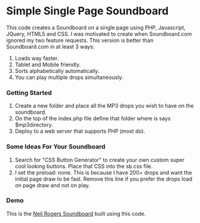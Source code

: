 # Simple Single Page Soundboard
This code creates a Soundboard on a single page using PHP, Javascript, JQuery, HTML5 and CSS. I was motivated to create when Soundboard.com ignored my two feature requests. This version is better than Soundboard.com in at least 3 ways:
  1. Loads way faster.
  2. Tablet and Mobile friendly. 
  3. Sorts alphabetically automatically.  
  4. You can play multiple drops simultaneously. 

### Getting Started
  1. Create a new folder and place all the MP3 drops you wish to have on the soundboard.
  2. On the top of the index.php file define that folder where is says $mp3directory. 
  3. Deploy to a web server that supports PHP (most do). 

### Some Ideas For Your Soundboard
  1. Search for "CSS Button Generator" to create your own custom super cool looking buttons. Place that CSS into the sb.css file.  
  2. I set the preload: none. This is because I have 200+ drops and want the initial page draw to be fast. Remove this line if you prefer the drops load on page draw and not on play. 
  
### Demo
  This is the [Neil Rogers Soundboard](http://neilrogers.org/soundboard/) built using this code. 


  


